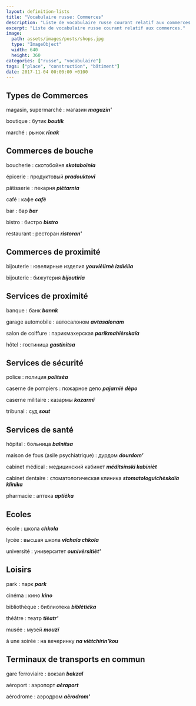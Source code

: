 ```yaml
---
layout: definition-lists
title: "Vocabulaire russe: Commerces"
description: "Liste de vocabulaire russe courant relatif aux commerces."
excerpt: "Liste de vocabulaire russe courant relatif aux commerces."
image:
  path: assets/images/posts/shops.jpg
  type: "ImageObject"
  width: 640
  height: 360
categories: ["russe", "vocabulaire"]
tags: ["place", "construction", "bâtiment"]
date: 2017-11-04 00:00:00 +0100
---
```


## Types de Commerces

magasin, supermarché
: магазин
*__magazin'__*

boutique
: бутик
*__boutik__*

marché
: рынок
*__rînak__*


## Commerces de bouche

boucherie
: скотобойня
*__skotaboïnia__*

épicerie
: продуктовый
*__pradouktovî__*

pâtisserie
: пекарня
*__piètarnia__*

café
: кафе
*__cafè__*

bar
: бар
*__bar__*

bistro
: бистро
*__bistro__*

restaurant
: ресторан
*__ristoran'__*


## Commerces de proximité

bijouterie
: ювелирные изделия
*__youvièlirnè izdiélia__*

bijouterie
: бижутерия
*__bijoutiria__*


## Services de proximité

banque
: банк
*__bannk__*

garage automobile
: автосалоном
*__avtasalonam__*

salon de coiffure
: парикмахерская
*__parikmahièrskaïa__*

hôtel
: гостиница
*__gastinitsa__*


## Services de sécurité

police
: полиция
*__politsèa__*

caserne de pompiers
: пожарное депо
*__pajarniè dèpo__*

caserne militaire
: казармы
*__kazarmî__*

tribunal
: суд
*__sout__*


## Services de santé

hôpital
: больница
*__balnitsa__*

maison de fous (asile psychiatrique)
: дурдом
*__dourdom'__*

cabinet médical
: медицинский кабинет
*__méditsinski kabinièt__*

cabinet dentaire
: стоматологическая клиника
*__stomatologuichèskaïa klinika__*

pharmacie
: аптека
*__aptièka__*


## Ecoles

école
: школа
*__chkola__*

lycée
: высшая школа
*__vîchaïa chkola__*

université
: университет
*__ounivèrsitièt'__*


## Loisirs

park
: парк
*__park__*

cinéma
: кино
*__kino__*

bibliothèque
: библиотека
*__biblètiéka__*

théâtre
: театр
*__tièatr'__*

musée
: музей
*__mouzï__*

à une soirée
: на вечеринку
*__na viètchirin'kou__*


## Terminaux de transports en commun

gare ferroviaire
: вокзал
*__bakzal__*

aéroport
: аэропорт
*__aèraport__*

aérodrome
: аэродром
*__aèrodrom'__*
